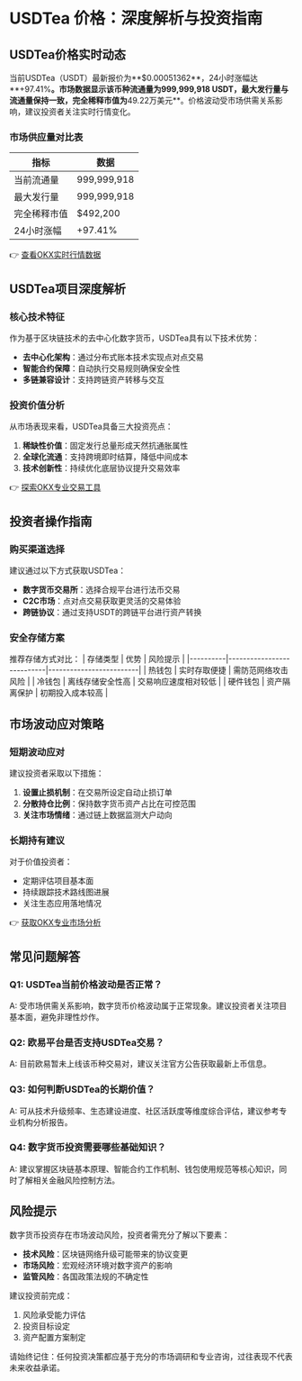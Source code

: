 # USDTea 价格：深度解析与投资指南

## USDTea价格实时动态
当前USDTea（USDT）最新报价为**$0.00051362**，24小时涨幅达**+97.41%**。市场数据显示该币种流通量为999,999,918 USDT，最大发行量与流通量保持一致，完全稀释市值为**49.22万美元**。价格波动受市场供需关系影响，建议投资者关注实时行情变化。

### 市场供应量对比表
| 指标          | 数据         |
|---------------|--------------|
| 当前流通量    | 999,999,918  |
| 最大发行量    | 999,999,918  |
| 完全稀释市值  | $492,200     |
| 24小时涨幅    | +97.41%      |

👉 [查看OKX实时行情数据](https://bit.ly/okx_welcome)

## USDTea项目深度解析

### 核心技术特征
作为基于区块链技术的去中心化数字货币，USDTea具有以下技术优势：
- **去中心化架构**：通过分布式账本技术实现点对点交易
- **智能合约保障**：自动执行交易规则确保安全性
- **多链兼容设计**：支持跨链资产转移与交互

### 投资价值分析
从市场表现来看，USDTea具备三大投资亮点：
1. **稀缺性价值**：固定发行总量形成天然抗通胀属性
2. **全球化流通**：支持跨境即时结算，降低中间成本
3. **技术创新性**：持续优化底层协议提升交易效率

👉 [探索OKX专业交易工具](https://bit.ly/okx_welcome)

## 投资者操作指南

### 购买渠道选择
建议通过以下方式获取USDTea：
- **数字货币交易所**：选择合规平台进行法币交易
- **C2C市场**：点对点交易获取更灵活的交易体验
- **跨链协议**：通过支持USDT的跨链平台进行资产转换

### 安全存储方案
推荐存储方式对比：
| 存储类型 | 优势                      | 风险提示                |
|----------|---------------------------|-------------------------|
| 热钱包   | 实时存取便捷              | 需防范网络攻击风险      |
| 冷钱包   | 离线存储安全性高          | 交易响应速度相对较低    |
| 硬件钱包 | 资产隔离保护              | 初期投入成本较高        |

## 市场波动应对策略

### 短期波动应对
建议投资者采取以下措施：
1. **设置止损机制**：在交易所设定自动止损订单
2. **分散持仓比例**：保持数字货币资产占比在可控范围
3. **关注市场情绪**：通过链上数据监测大户动向

### 长期持有建议
对于价值投资者：
- 定期评估项目基本面
- 持续跟踪技术路线图进展
- 关注生态应用落地情况

👉 [获取OKX专业市场分析](https://bit.ly/okx_welcome)

## 常见问题解答

### Q1: USDTea当前价格波动是否正常？
A: 受市场供需关系影响，数字货币价格波动属于正常现象。建议投资者关注项目基本面，避免非理性炒作。

### Q2: 欧易平台是否支持USDTea交易？
A: 目前欧易暂未上线该币种交易对，建议关注官方公告获取最新上币信息。

### Q3: 如何判断USDTea的长期价值？
A: 可从技术升级频率、生态建设进度、社区活跃度等维度综合评估，建议参考专业机构分析报告。

### Q4: 数字货币投资需要哪些基础知识？
A: 建议掌握区块链基本原理、智能合约工作机制、钱包使用规范等核心知识，同时了解相关金融风险控制方法。

## 风险提示
数字货币投资存在市场波动风险，投资者需充分了解以下要素：
- **技术风险**：区块链网络升级可能带来的协议变更
- **市场风险**：宏观经济环境对数字资产的影响
- **监管风险**：各国政策法规的不确定性

建议投资前完成：
1. 风险承受能力评估
2. 投资目标设定
3. 资产配置方案制定

请始终记住：任何投资决策都应基于充分的市场调研和专业咨询，过往表现不代表未来收益承诺。
